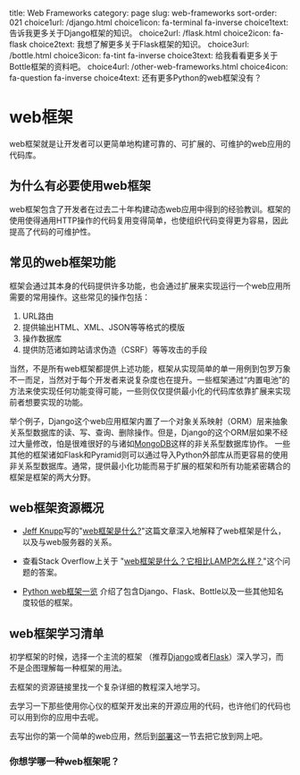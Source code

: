 title: Web Frameworks
category: page
slug: web-frameworks
sort-order: 021
choice1url: /django.html
choice1icon: fa-terminal fa-inverse
choice1text: 告诉我更多关于Django框架的知识。
choice2url: /flask.html
choice2icon: fa-flask
choice2text: 我想了解更多关于Flask框架的知识。
choice3url: /bottle.html
choice3icon: fa-tint fa-inverse
choice3text: 给我看看更多关于Bottle框架的资料吧。
choice4url: /other-web-frameworks.html
choice4icon: fa-question fa-inverse
choice4text: 还有更多Python的web框架没有？


# web框架
web框架就是让开发者可以更简单地构建可靠的、可扩展的、可维护的web应用的代码库。

## 为什么有必要使用web框架
web框架包含了开发者在过去二十年构建动态web应用中得到的经验教训。框架的使用使得通用HTTP操作的代码复用变得简单，也使组织代码变得更为容易，因此提高了代码的可维护性。

## 常见的web框架功能
框架会通过其本身的代码提供许多功能，也会通过扩展来实现运行一个web应用所需要的常用操作。这些常见的操作包括：

1. URL路由
2. 提供输出HTML、XML、JSON等等格式的模版
3. 操作数据库
4. 提供防范诸如跨站请求伪造（CSRF）等等攻击的手段

当然，不是所有web框架都提供上述功能，框架从实现简单的单一用例到包罗万象不一而足，当然对于每个开发者来说复杂度也在提升。一些框架通过“内置电池”的方法来使实现任何功能变得可能，一些则仅仅提供最小化的代码库依靠扩展来实现前者想要实现的功能。

举个例子，Django这个web应用框架内置了一个对象关系映射（ORM）层来抽象关系型数据库的读、写、查询、删除操作。但是，Django的这个ORM层如果不经过大量修改，怕是很难很好的与诸如[MongoDB](http://www.mongodb.org/)这样的非关系型数据库协作。
一些其他的框架诸如Flask和Pyramid则可以通过导入Python外部库从而更容易的使用非关系型数据库。通常，提供最小化功能而易于扩展的框架和所有功能紧密耦合的框架是框架的两大分野。

## web框架资源概况
* [Jeff Knupp](https://twitter.com/jeffknupp)写的"[web框架是什么?](http://www.jeffknupp.com/blog/2014/03/03/what-is-a-web-framework/)"这篇文章深入地解释了web框架是什么，以及与web服务器的关系。

* 查看Stack Overflow上关于
  "[web框架是什么？它相比LAMP怎么样？](http://stackoverflow.com/questions/4507506/what-is-a-web-framework-how-does-it-compare-with-lamp)"这个问题的答案。

* [Python web框架一览](http://www.konstruktor.ee/blog/python-web-framework-roundup/)
  介绍了包含Django、Flask、Bottle以及一些其他知名度较低的框架。

## web框架学习清单
<i class="fa fa-check-square-o"></i> 
初学框架的时候，选择一个主流的框架 （推荐[Django](/django.html)或者[Flask](/flask.html)）深入学习，而不是企图理解每一种框架的用法。

<i class="fa fa-check-square-o"></i> 
去框架的资源链接里找一个复杂详细的教程深入地学习。

<i class="fa fa-check-square-o"></i> 
去学习一下那些使用你心仪的框架开发出来的开源应用的代码，也许他们的代码也可以用到你的应用中去呢。

<i class="fa fa-check-square-o"></i> 
去写出你的第一个简单的web应用，然后到[部署](/deployment.html)这一节去把它放到网上吧。

### 你想学哪一种web框架呢？
